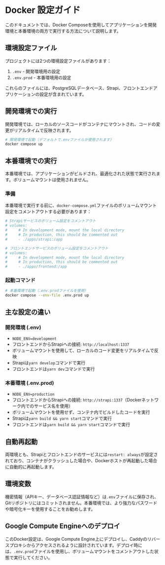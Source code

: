 # Docker 設定ガイド

このドキュメントでは、Docker Composeを使用してアプリケーションを開発環境と本番環境の両方で実行する方法について説明します。

## 環境設定ファイル

プロジェクトには2つの環境設定ファイルがあります：

1. `.env` - 開発環境用の設定
2. `.env.prod` - 本番環境用の設定

これらのファイルには、PostgreSQLデータベース、Strapi、フロントエンドアプリケーションの設定が含まれています。

## 開発環境での実行

開発環境では、ローカルのソースコードがコンテナにマウントされ、コードの変更がリアルタイムで反映されます。

```bash
# 開発環境で起動（デフォルトで.envファイルが使用されます）
docker compose up
```

## 本番環境での実行

本番環境では、アプリケーションがビルドされ、最適化された状態で実行されます。ボリュームマウントは使用されません。

### 準備

本番環境で実行する前に、`docker-compose.yml`ファイルのボリュームマウント設定をコメントアウトする必要があります：

```yaml
# Strapiサービスのボリューム設定をコメントアウト
# volumes:
#     # In development mode, mount the local directory
#     # In production, this should be commented out
#     - ./apps/strapi:/app

# フロントエンドサービスのボリューム設定をコメントアウト
# volumes:
#     # In development mode, mount the local directory
#     # In production, this should be commented out
#     - ./apps/frontend:/app
```

### 起動コマンド

```bash
# 本番環境で起動（.env.prodファイルを使用）
docker compose --env-file .env.prod up
```

## 主な設定の違い

### 開発環境 (.env)

- `NODE_ENV=development`
- フロントエンドからStrapiへの接続: `http://localhost:1337`
- ボリュームマウントを使用して、ローカルのコード変更をリアルタイムで反映
- Strapiは`yarn develop`コマンドで実行
- フロントエンドは`yarn dev`コマンドで実行

### 本番環境 (.env.prod)

- `NODE_ENV=production`
- フロントエンドからStrapiへの接続: `http://strapi:1337`（Dockerネットワーク内でのサービス名を使用）
- ボリュームマウントを使用せず、コンテナ内でビルドしたコードを実行
- Strapiは`yarn build && yarn start`コマンドで実行
- フロントエンドは`yarn build && yarn start`コマンドで実行

## 自動再起動

両環境とも、Strapiとフロントエンドのサービスには`restart: always`が設定されており、コンテナがクラッシュした場合や、Dockerホストが再起動した場合に自動的に再起動します。

## 環境変数

機密情報（APIキー、データベース認証情報など）は`.env`ファイルに保存され、Gitリポジトリにはコミットされません。本番環境では、より強力なパスワードや暗号化キーを使用することをお勧めします。

## Google Compute Engineへのデプロイ

このDocker設定は、Google Compute Engine上にデプロイし、Caddyのリバースプロキシからアクセスされるように設計されています。デプロイ時には、`.env.prod`ファイルを使用し、ボリュームマウントをコメントアウトした状態で実行してください。
